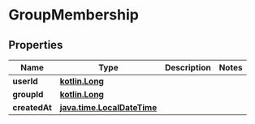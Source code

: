 # GroupMembership

## Properties
Name | Type | Description | Notes
------------ | ------------- | ------------- | -------------
**userId** | [**kotlin.Long**](.md) |  | 
**groupId** | [**kotlin.Long**](.md) |  | 
**createdAt** | [**java.time.LocalDateTime**](java.time.LocalDateTime.md) |  | 
